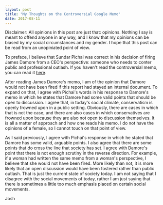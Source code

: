```yaml
---
layout: post
title: "My Thoughts on the Controversial Google Memo"
date: 2017-08-11
---
```


Disclaimer: All opinions in this post are just that: opinions. Nothing I say is meant to offend anyone in any way, and I know that my opinions can be biased by my social circumstances and my gender. I hope that this post can be read from an unopiniated point of view. 

To preface, I believe that Sundar Pichai was correct in his decision of firing James Damore from a CEO's perspective: someone who needs to conter public and professional outlash. If you haven't read the controversial memo, you can read it <a href="https://www.scribd.com/document/355823379/Google-s-Ideological-Echo-Chamber#fullscreen&from_embed">here</a>. 

After reading James Damore's memo, I am of the opinion that Damore would not have been fired if this report had stayed an internal document. To expand on that, I agree with Pichai's words in his response to Damore's memo in which he states that Damore had some valid points that should be open to discussion. I agree that, in today's social climate, conservatism is openly frowned upon in a public setting. Obviously, there are cases in which that is not the case, and there are also cases in which conservatives are frowned upon because they are also not open to discussion themselves. It is all a matter of approach and how one reads his memo. I do not have the opinions of a female, so I cannot touch on that point of view.  

As I said previously, I agree with Pichai's response in which he stated that Damore has some valid, arguable points. I also agree that there are some points that do cross the line that society has set. I agree with Damore's point that there is not enough scrutiny in the reverse direction. For example, if a woman had written the same memo from a woman's perspective, I believe that she would not have been fired. More likely than not, it is more likely that an open discussion would have been fostered rather than public outlash. That is just the current state of society today. I am not saying that I disagree with the social movements of today, rather I am just saying that there is sometimes a little too much emphasis placed on certain social movements. 

Josh
